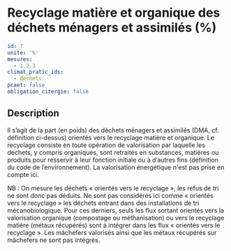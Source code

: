# Recyclage matière et organique des déchets ménagers et assimilés (%)
```yaml
id: 7
unite: '%'
mesures:
  - 1.2.3
climat_pratic_ids:
  - dechets
pcaet: false
obligation_citergie: false
```
## Description
Il s’agit de la part (en poids) des déchets ménagers et assimilés (DMA, cf. définition ci-dessus) orientés vers le recyclage matière et organique. Le recyclage consiste en toute opération de valorisation par laquelle les déchets, y compris organiques, sont retraités en substances, matières ou produits pour resservir à leur fonction initiale ou à d’autres fins (définition du code de l’environnement). La valorisation énergétique n'est pas prise en compte ici.

NB : On mesure les déchets « orientés vers le recyclage », les refus de tri ne sont donc pas déduits. Ne sont pas considérés ici comme « orientés vers le recyclage » les déchets entrant dans des installations de tri mécanobiologique. Pour ces derniers, seuls les flux sortant orientés vers la valorisation organique (compostage ou méthanisation) ou vers le recyclage matière (métaux récupérés) sont à intégrer dans les flux « orientés vers le recyclage ». Les mâchefers valorisés ainsi que les métaux récupérés sur mâchefers ne sont pas intégrés.



